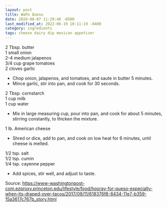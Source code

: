 ```yaml
---
layout: post
title: WaPo Queso
date: 2020-08-07 11:29:48 -0500
last_modified_at: 2022-06-19 10:11:19 -0400
category: ingredients
tags: cheese dairy dip mexican appetizer
---
```

2 Tbsp. butter  
1 small onion  
2-4 medium jalapenos  
3/4 cup grape tomatoes  
2 cloves garlic  

  * Chop onion, jalapenos, and tomatoes, and saute in butter 5 minutes.
  * Mince garlic, stir into pan, and cook for 30 seconds.

2 Tbsp. cornstarch  
1 cup milk  
1 cup water  

  * Mix in large measuring cup, pour into pan, and cook for about 5 minutes, stirring constantly, to thicken the mixture.

1 lb. American cheese  

  * Shred or dice, add to pan, and cook on low heat for 6 minutes, until cheese is melted.

1/2 tsp. salt  
1/2 tsp. cumin  
1/4 tsp. cayenne pepper  

  * Add spices, stir well, and adjust to taste.

Source: <https://www-washingtonpost-com.ezproxy.princeton.edu/lifestyle/food/hooray-for-queso-especially-when-its-draped-over-tacos/2017/09/11/618376f8-8434-11e7-b359-15a3617c767b_story.html>
